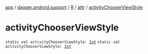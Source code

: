 [app](../../../index.md) / [dagger.android.support](../../index.md) / [R](../index.md) / [attr](index.md) / [activityChooserViewStyle](./activity-chooser-view-style.md)

# activityChooserViewStyle

`static val activityChooserViewStyle: `[`Int`](https://kotlinlang.org/api/latest/jvm/stdlib/kotlin/-int/index.html)
`static val activityChooserViewStyle: `[`Int`](https://kotlinlang.org/api/latest/jvm/stdlib/kotlin/-int/index.html)